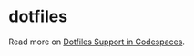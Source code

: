 # dotfiles

Read more on [Dotfiles Support in Codespaces](https://docs.github.com/en/codespaces/setting-your-user-preferences/personalizing-github-codespaces-for-your-account#dotfiles).
